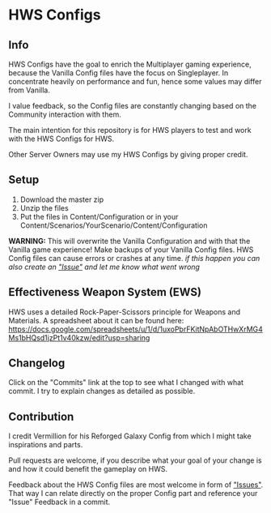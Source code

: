 # HWS Configs

## Info

HWS Configs have the goal to enrich the Multiplayer gaming experience, because the Vanilla Config files have the focus on Singleplayer. 
In concentrate heavily on performance and fun, hence some values may differ from Vanilla.

I value feedback, so the Config files are constantly changing based on the Community interaction with them.

The main intention for this repository is for HWS players to test and work with the HWS Configs for HWS.

Other Server Owners may use my HWS Configs by giving proper credit.

## Setup

1. Download the master zip
2. Unzip the files
3. Put the files in Content/Configuration or in your Content/Scenarios/YourScenario/Content/Configuration

**WARNING:** This will overwrite the Vanilla Configuration and with that the Vanilla game experience! Make backups of your Vanilla Config files.
HWS Config files can cause errors or crashes at any time.
*if this happen you can also create an ["Issue"](https://github.com/B-iggy/HWS-Configs/issues) and let me know what went wrong*

## Effectiveness Weapon System (EWS)

HWS uses a detailed Rock-Paper-Scissors principle for Weapons and Materials. A spreadsheet about it can be found here:
https://docs.google.com/spreadsheets/u/1/d/1uxoPbrFKitNpAbOTHwXrMG4Ms1bHQsd1jzPt1v40kzw/edit?usp=sharing

## Changelog

Click on the "Commits" link at the top to see what I changed with what commit. I try to explain changes as detailed as possible.

## Contribution

I credit Vermillion for his Reforged Galaxy Config from which I might take inspirations and parts.

Pull requests are welcome, if you describe what your goal of your change is and how it could benefit the gameplay on HWS.

Feedback about the HWS Config files are most welcome in form of ["Issues"](https://github.com/B-iggy/HWS-Configs/issues). That way I can relate directly on the proper Config part and reference your "Issue" Feedback in a commit.